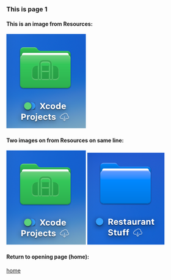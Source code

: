 ### This is page 1

#### This is an image from Resources:
![green_folder](../Resources/green_folder.png)
#### Two images on from Resources on same line:
![green _folder](../Resources/green_folder.png) ![blue_folder](../Resources/blue_folder.png)

#### Return to opening page (home):
[home](../index.md)